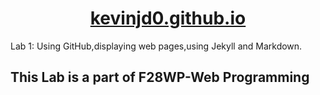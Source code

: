 <div align="center">
    <a href="https://kevinjd0.github.io">
        <h1>kevinjd0.github.io</h1>
    </a>
</div>
Lab 1: Using GitHub,displaying web pages,using Jekyll and Markdown.

## This Lab is a part of F28WP-Web Programming
